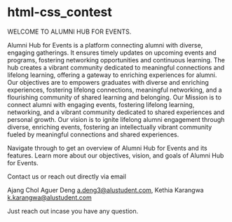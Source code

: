 # html-css_contest
WELCOME TO ALUMNI HUB FOR EVENTS.

Alumni Hub for Events is a platform connecting alumni with diverse, engaging gatherings. It ensures timely updates on upcoming events and programs, fostering networking opportunities and continuous learning. The hub creates a vibrant community dedicated to meaningful connections and lifelong learning, offering a gateway to enriching experiences for alumni.
Our objectives are to empowers graduates with diverse and enriching experiences, fostering lifelong connections, meaningful networking, and a flourishing community of shared learning and belonging.
Our Mission is to connect alumni with engaging events, fostering lifelong learning, networking, and a vibrant community dedicated to shared experiences and personal growth.
Our vision is to ignite lifelong alumni engagement through diverse, enriching events, fostering an intellectually vibrant community fueled by meaningful connections and shared experiences.

Navigate through to get an overview of Alumni Hub for Events and its features.
Learn more about our objectives, vision, and goals of Alumni Hub for Events.

Contact us or reach out directly via email

Ajang Chol Aguer Deng a.deng3@alustudent.com, Kethia Karangwa k.karangwa@alustudent.com 

Just reach out incase you have any question.
